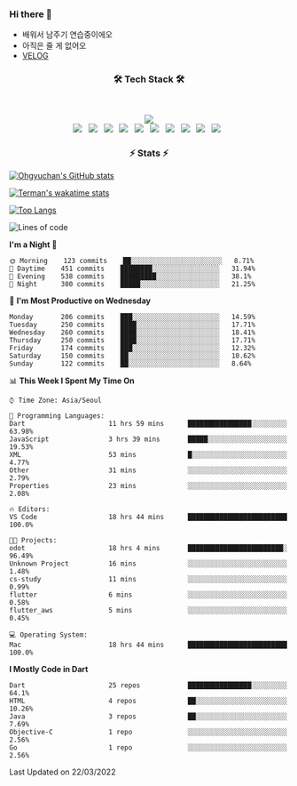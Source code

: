 <!--
**Ohgyuchan/Ohgyuchan** is a ✨ _special_ ✨ repository because its `README.md` (this file) appears on your GitHub profile.

Here are some ideas to get you started:

- 🔭 I’m currently working on ...
- 🌱 I’m currently learning ...
- 👯 I’m looking to collaborate on ...
- 🤔 I’m looking for help with ...
- 💬 Ask me about ...
- 📫 How to reach me: ...
- 😄 Pronouns: ...
- ⚡ Fun fact: ...
-->

### Hi there 👋
  * 배워서 남주기 연습중이에오
  * 아직은 줄 게 없어오
  * [VELOG](https://velog.io/@terman)



<h3 align="center"><b>🛠 Tech Stack 🛠</b></h3>
</br>

<p align="center">
<a href="https://hits.seeyoufarm.com"><img src="https://hits.seeyoufarm.com/api/count/incr/badge.svg?url=https%3A%2F%2Fgithub.com%2FOhgyuchan&count_bg=%2379C83D&title_bg=%23555555&icon=&icon_color=%23E7E7E7&title=visitors+%F0%9F%99%8C&edge_flat=false"/></a></br>
<img src="https://img.shields.io/badge/HTML5-E34F26?style=flat-square&logo=HTML5&logoColor=white"/></a> &nbsp
<img src="https://img.shields.io/badge/CSS3-1572B6?style=flat-square&logo=CSS3&logoColor=white"/></a> &nbsp
<!-- <img src="https://img.shields.io/badge/JavaScript-F7DF1E?style=flat-square&logo=JavaScript&logoColor=white"/></a> &nbsp -->
<!-- <img src="https://img.shields.io/badge/Node.js-339933?style=flat-square&logo=Node.js&logoColor=white"/></a> &nbsp -->
<img src="https://img.shields.io/badge/Android-3DDC84?style=flat-square&logo=Android&logoColor=white"/></a> &nbsp
<img src="https://img.shields.io/badge/Flutter-02569B?style=flat-square&logo=Flutter&logoColor=white"></a> &nbsp
<img src="https://img.shields.io/badge/Dart-0175C2?style=flat-square&logo=Dart&logoColor=white"></a> &nbsp
<img src="https://img.shields.io/badge/R-0175C2?style=flat-square&logo=R&logoColor=white"></a> &nbsp
<!-- <img src="https://img.shields.io/badge/MongoDB-47A248?style=flat-square&logo=MongoDB&logoColor=white"/></a> &nbsp -->
<!-- <img src="https://img.shields.io/badge/MySQL-4479A1?style=flat-square&logo=MySQL&logoColor=white"/></a> &nbsp -->
<img src="https://img.shields.io/badge/c++-00599C?style=flat-square&logo=c%2B%2B&logoColor=white"/></a> &nbsp 
<img src="https://img.shields.io/badge/github-181717?style=flat-squar&logo=github&logoColor=white"></a> &nbsp 
<img src="https://img.shields.io/badge/linux-FCC624?style=flat-squar&logo=linux&logoColor=black"></a> &nbsp 
<img src="https://img.shields.io/badge/unity-00599C?style=flat-squar&logo=unity&logoColor=black"></a> &nbsp 
<!-- <img src="https://img.shields.io/badge/Amazon AWS-232F3E?style=flat-square&logo=Amazon%20AWS&logoColor=white"/></a> &nbsp </p> -->

<h3 align="center"><b>⚡️ Stats ⚡️</b></h3>


[![Ohgyuchan's GitHub stats](https://github-readme-stats.vercel.app/api?username=Ohgyuchan&count_private=true&show_icons=true&theme=buefy)](https://github.com/Ohgyuchan/github-readme-stats)

[![Terman's wakatime stats](https://github-readme-stats.vercel.app/api/wakatime?username=@TermanOh&theme=buefy)](https://github.com/anuraghazra/github-readme-stats)

[![Top Langs](https://github-readme-stats.vercel.app/api/top-langs/?username=Ohgyuchan&layout=compact&count_private=true&show_icons=true&theme=buefy)](https://github.com/Ohgyuchan/github-readme-stats)
  
<!--START_SECTION:waka-->
![Lines of code](https://img.shields.io/badge/From%20Hello%20World%20I%27ve%20Written-1.2%20million%20lines%20of%20code-blue)

**I'm a Night 🦉** 

```text
🌞 Morning    123 commits    ██░░░░░░░░░░░░░░░░░░░░░░░   8.71% 
🌆 Daytime    451 commits    ████████░░░░░░░░░░░░░░░░░   31.94% 
🌃 Evening    538 commits    █████████░░░░░░░░░░░░░░░░   38.1% 
🌙 Night      300 commits    █████░░░░░░░░░░░░░░░░░░░░   21.25%

```
📅 **I'm Most Productive on Wednesday** 

```text
Monday       206 commits    ███░░░░░░░░░░░░░░░░░░░░░░   14.59% 
Tuesday      250 commits    ████░░░░░░░░░░░░░░░░░░░░░   17.71% 
Wednesday    260 commits    ████░░░░░░░░░░░░░░░░░░░░░   18.41% 
Thursday     250 commits    ████░░░░░░░░░░░░░░░░░░░░░   17.71% 
Friday       174 commits    ███░░░░░░░░░░░░░░░░░░░░░░   12.32% 
Saturday     150 commits    ██░░░░░░░░░░░░░░░░░░░░░░░   10.62% 
Sunday       122 commits    ██░░░░░░░░░░░░░░░░░░░░░░░   8.64%

```


📊 **This Week I Spent My Time On** 

```text
⌚︎ Time Zone: Asia/Seoul

💬 Programming Languages: 
Dart                     11 hrs 59 mins      ████████████████░░░░░░░░░   63.98% 
JavaScript               3 hrs 39 mins       █████░░░░░░░░░░░░░░░░░░░░   19.53% 
XML                      53 mins             █░░░░░░░░░░░░░░░░░░░░░░░░   4.77% 
Other                    31 mins             ░░░░░░░░░░░░░░░░░░░░░░░░░   2.79% 
Properties               23 mins             ░░░░░░░░░░░░░░░░░░░░░░░░░   2.08%

🔥 Editors: 
VS Code                  18 hrs 44 mins      █████████████████████████   100.0%

🐱‍💻 Projects: 
odot                     18 hrs 4 mins       ████████████████████████░   96.49% 
Unknown Project          16 mins             ░░░░░░░░░░░░░░░░░░░░░░░░░   1.48% 
cs-study                 11 mins             ░░░░░░░░░░░░░░░░░░░░░░░░░   0.99% 
flutter                  6 mins              ░░░░░░░░░░░░░░░░░░░░░░░░░   0.58% 
flutter_aws              5 mins              ░░░░░░░░░░░░░░░░░░░░░░░░░   0.45%

💻 Operating System: 
Mac                      18 hrs 44 mins      █████████████████████████   100.0%

```

**I Mostly Code in Dart** 

```text
Dart                     25 repos            ████████████████░░░░░░░░░   64.1% 
HTML                     4 repos             ██░░░░░░░░░░░░░░░░░░░░░░░   10.26% 
Java                     3 repos             ██░░░░░░░░░░░░░░░░░░░░░░░   7.69% 
Objective-C              1 repo              ░░░░░░░░░░░░░░░░░░░░░░░░░   2.56% 
Go                       1 repo              ░░░░░░░░░░░░░░░░░░░░░░░░░   2.56%

```



 Last Updated on 22/03/2022
<!--END_SECTION:waka-->


